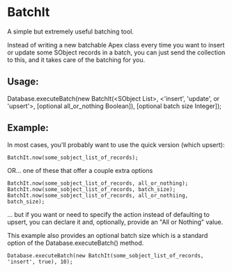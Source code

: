 # BatchIt
A simple but extremely useful batching tool.

Instead of writing a new batchable Apex class every time you want to insert or update some SObject records in a batch, you can just send the collection to this, and it takes care of the batching for you.

## Usage:

  Database.executeBatch(new BatchIt(\<SObject List\>, <'insert', 'update', or 'upsert'>, [optional all_or_nothing Boolean]), [optional batch size Integer]);

## Example:
  In most cases, you'll probably want to use the quick version (which upsert):
  
    BatchIt.now(some_sobject_list_of_records);

  OR... one of these that offer a couple extra options

    BatchIt.now(some_sobject_list_of_records, all_or_nothing);
    BatchIt.now(some_sobject_list_of_records, batch_size);
    BatchIt.now(some_sobject_list_of_records, all_or_nothiing, batch_size);

... but if you want or need to specify the action instead of defaulting to upsert, you can declare it and, optionally, provide an "All or Nothing" value.

This example also provides an optional batch size which is a standard option of the Database.executeBatch() method.
  
    Database.executeBatch(new BatchIt(some_sobject_list_of_records, 'insert', true), 10);

